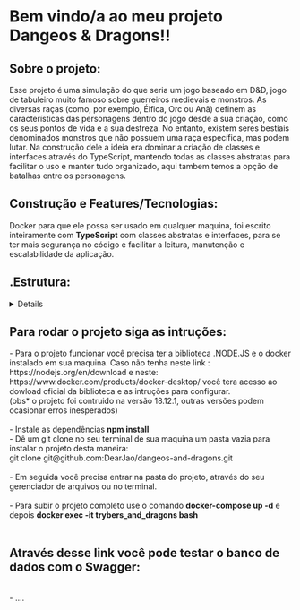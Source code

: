 <h1><strong>Bem vindo/a ao meu projeto Dangeos & Dragons!!</strong></h1>

<h2><strong><summary>Sobre o projeto:</summary></strong></h2>
  Esse projeto é uma simulação do que seria um jogo baseado em D&D, jogo de tabuleiro muito famoso sobre guerreiros medievais e monstros.
  As diversas raças (como, por exemplo, Élfica, Orc ou Anã) definem as características das personagens dentro do jogo desde a sua criação, como os seus pontos de vida
  e a sua destreza. No entanto, existem seres bestiais denominados monstros que não possuem uma raça específica, mas podem lutar.
  Na construção dele a ideia era dominar a criação de classes e interfaces através do TypeScript, mantendo todas as classes abstratas para facilitar o uso e manter
  tudo organizado, aqui tambem temos a opção de batalhas entre os personagens.

<h2><strong><summary>Construção e Features/Tecnologias:</summary></strong></h2
  A construção foi feita através do <strong>Docker</strong> para que ele possa ser usado em qualquer maquina, foi escrito inteiramente com <strong>TypeScript</strong>
  com classes abstratas e interfaces, para se ter mais segurança no código e facilitar a leitura, manutenção e escalabilidade da aplicação.

<h2><summary><strong>.Estrutura:</strong></summary></h2>
<details>
      src</br>
        ├──🔸 Archetypes
        │     ├──🔹 Archetype.ts
        │     └──🔹 Mage.ts
        │     └──🔹 Necromancer.ts
        │     └──🔹 Ranger.ts
        │     └──🔹 Warrior.ts
        │     └──🔹 index.ts
        ├──🔸 Battle
        │     ├──🔹 Batle.ts
        │     └──🔹 index.ts
        ├──🔸 Fighter
        │     ├──🔹 Figther.ts
        │     └──🔹 SimpleFighter.ts
        │     └──🔹 SimpleFighter.tsindex.ts
        ├──🔸 Races
        │     ├──🔹 Dwarf.ts
        │     └──🔹 Elf.ts
        │     └──🔹 Halfling.ts
        │     └──🔹 Orc.ts
        │     └──🔹 Race.ts
        │     └──🔹 index.ts
        └──🔹 Character.ts
        └──🔹 Energy.ts
        └──🔹 Monster.ts
        └──🔹 utils.ts</br>
  .Legenda:</br>
      🔸 Diretorios</br>
      🔹 Arquivos</br>
</details>

<h2><strong><summary>Para rodar o projeto siga as intruções:</summary></strong></h2>
      - Para o projeto funcionar você precisa ter a biblioteca .NODE.JS e o docker instalado em sua maquina. Caso não tenha neste link :
      <link>https://nodejs.org/en/download</link> e neste: <link>https://www.docker.com/products/docker-desktop/</link> você tera acesso ao dowload oficial da
      biblioteca e as intruções para configurar.
      </br>
      (obs* o projeto foi contruido na versão 18.12.1, outras versões podem ocasionar erros inesperados)
      </br>
      </br>
      - Instale as dependências <strong>npm install</strong>
      </br>
      - Dê um git clone no seu terminal de sua maquina um pasta vazia para instalar o projeto desta maneira:
      </br>
        git clone git@github.com:DearJao/dangeos-and-dragons.git
        </br>
        </br>
      - Em seguida você precisa entrar na pasta do projeto, através do seu gerenciador de arquivos ou no terminal.
        </br>
        </br>
      - Para subir o projeto completo use o comando <strong>docker-compose up -d</strong> e depois <strong>docker exec -it trybers_and_dragons bash</strong>
      </br>
      </br>

<h2><strong><summary>Através desse link você pode testar o banco de dados com o Swagger:</summary></strong></h2>
  </br>
      - ....
